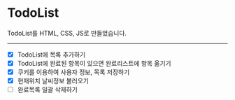 # TodoList

TodoList를 HTML, CSS, JS로 만들었습니다.

---

- [x] TodoList에 목록 추가하기
- [x] TodoList에 완료된 항목이 있으면 완료리스트에 항목 옮기기
- [x] 쿠키를 이용하여 사용자 정보, 목록 저장하기
- [x] 현재위치 날씨정보 불러오기
- [ ] 완료목록 일괄 삭제하기
